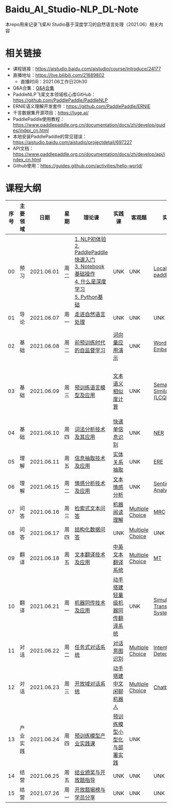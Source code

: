 # Baidu_AI_Studio-NLP_DL-Note

本repo用来记录飞桨AI Studio基于深度学习的自然语言处理（2021.06）相关内容

# 相关链接

- 课程链接：https://aistudio.baidu.com/aistudio/course/introduce/24177
- 直播地址：https://live.bilibili.com/21689802
  - 直播时间：2021.06工作日20h30
- Q&A合集：[Q&A合集](./QA.md)
- PaddleNLP飞桨文本领域核心库GitHub：https://github.com/PaddlePaddle/PaddleNLP
- ERNIE语义理解开发套件：https://github.com/PaddlePaddle/ERNIE
- 千言数据集开源项目：https://luge.ai/
- PaddlePaddle使用教程：https://www.paddlepaddle.org.cn/documentation/docs/zh/develop/guides/index_cn.html
- 本地安装PaddlePaddle的常见错误：https://aistudio.baidu.com/aistudio/projectdetail/697227
- API文档：https://www.paddlepaddle.org.cn/documentation/docs/zh/develop/api/index_cn.html
- Github使用：https://guides.github.com/activities/hello-world/

# 课程大纲

| 序号| 主要领域 | 日期 | 星期 | 理论课 | 实践课 | 客观题 | 实战题 | Bonus | 题目解析 |
| --- | --- | --- | --- | --- | --- | --- | --- | --- | --- |
| 00 | 预习 | 2021.06.01 | 周二 | [1. NLP初体验](./ppt_notes/00_1_NLP初体验.md)<br />[2. PaddlePaddle快速入门](./ppt_notes/00_2_PaddlePaddle快速入门.ipynb)<br />[3. Notebook基础操作](./ppt_notes/00_3_Notebook基础操作.ipynb)<br />[4. 什么是深度学习](./ppt_notes/00_4_什么是深度学习.ipynb)<br />[5. Python基础](./ppt_notes/00_5_Python基础.md) | UNK | UNK | [Local Install paddlepaddle](./homework/0_预习作业_本地安装paddlepaddle.md) | UNK |
| 01 | 导论 | 2021.06.07 | 周一 | [走进自然语言处理](./ppt_notes/01_走进自然语言处理.md) | UNK | UNK | UNK | UNK |
| 02 | 基础 | 2021.06.08 | 周二 | [前预训练时代的自监督学习]() | [词向量应用演示](./ppt_notes/02_词向量应用演示.md) | UNK | [Word Embedding](./homework/02_wordEmbedding.ipynb) | [seq2vec是什么? 瞧瞧怎么用它做情感分析](./ppt_notes/02_seq2vec是什么_瞧瞧怎么用它做情感分析.md) | [Guide](./homework/02_wordEmbedding_guide.md)
| 03 | 基础 | 2021.06.09 | 周三 | [预训练语言模型及应用]() | [文本语义相似度计算](./ppt_notes/03_文本语义相似度计算.ipynb) | UNK | [Semantic Similarity (LCQMC)](./homework/03_semanticSimilarity.ipynb) | [BQ Corpus](./data/homework03/bonus/bq_corpus.zip) + [PAWS-X (中文)](./data/homework03/bonus/paws-x-zh.zip) + 优化模型 |
| 04 | 基础 | 2021.06.10 | 周四 | [词法分析技术及其应用]() | [快递单信息识别]() | UNK | [NER](./homework/04_ner.ipynb) | [..]()<br/>[CRF]() |
| 05 | 理解 | 2021.06.11 | 周五 | [信息抽取技术及应用]() | [实体关系抽取]() | UNK | [ERE](./homework/) |
| 06 | 理解 | 2021.06.15 | 周二 | [情感分析技术及应用]() | [文本情感分析]() | UNK | [Sentiment Analysis](./homework/) |
| 07 | 问答 | 2021.06.16 | 周三 | [检索式文本问答]() | [机器阅读理解]() | [Multiple Choice](./homework/) | [MRC](./homework/) |
| 08 | 问答 | 2021.06.17 | 周四 | [结构化数据问答]() | UNK | [Multiple Choice](./homework/) | UNK | UNK |
| 09 | 翻译 | 2021.06.18 | 周五 | [文本翻译技术及应用]() | [中英文本翻译系统]() | [Multiple Choice](./homework/) | [MT](./homework/) |
| 10 | 翻译 | 2021.06.21 | 周一 | [机器同传技术及应用]() | [动手搭建轻量级机器同传翻译系统]() | UNK | [Simultaneous Translation System](./homework/) |
| 11 | 对话 | 2021.06.22 | 周二 | [任务式对话系统]() | [对话意图识别]() | [Multiple Choice](./homework/) | [Intent Detection](./homework/) |
| 12 | 对话 | 2021.06.23 | 周三 | [开放域对话系统]() | [动手搭建中文闲聊机器人]() | [Multiple Choice](./homework/) | [Chatbot](./homework/) |
| 13 | 产业实践 | 2021.06.24 | 周四 | [预训练模型产业实践课]() | [预训练模型小型化与部署实践]() | UNK | [](./homework/) |
| 14 | 结营 | 2021.06.25 | 周五 | [结业颁奖与开放题指导]() | UNK | UNK | UNK |
| 15 | 结营 | 2021.07.26 | 周一 | [开放题揭榜与学员分享]() | UNK | UNK | UNK |

